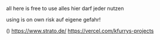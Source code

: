 all here is free to use
alles hier darf jeder nutzen

using is on own risk
auf eigene gefahr!

()
https://www.strato.de/
https://vercel.com/kfurrys-projects
